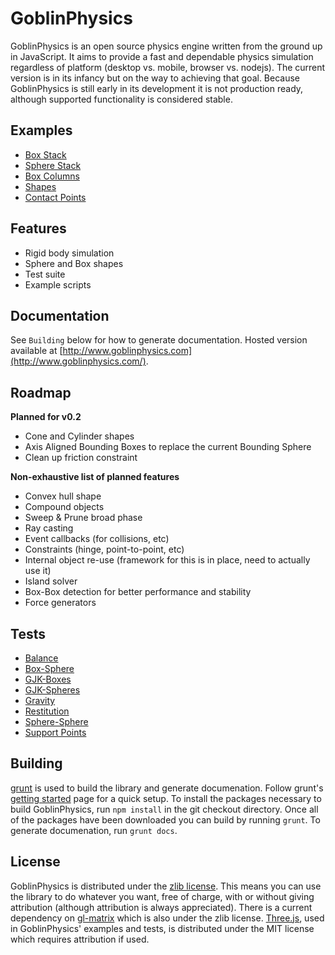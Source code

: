 GoblinPhysics
==============

GoblinPhysics is an open source physics engine written from the ground up in JavaScript. It aims to provide a fast and dependable physics simulation regardless of platform (desktop vs. mobile, browser vs. nodejs). The current version is in its infancy but on the way to achieving that goal. Because GoblinPhysics is still early in its development it is not production ready, although supported functionality is considered stable.

Examples
--------
* [Box Stack](http://www.goblinphysics.com/examples/stack.html)
* [Sphere Stack](http://www.goblinphysics.com/examples/spheres.html)
* [Box Columns](http://www.goblinphysics.com/examples/boxes.html)
* [Shapes](http://www.goblinphysics.com/examples/shapes.html)
* [Contact Points](http://www.goblinphysics.com/examples/contact-points.html)

Features
--------
* Rigid body simulation
* Sphere and Box shapes
* Test suite
* Example scripts

Documentation
-------------
See `Building` below for how to generate documentation. Hosted version available at [http://www.goblinphysics.com](http://www.goblinphysics.com/).

Roadmap
-------
**Planned for v0.2**
* Cone and Cylinder shapes
* Axis Aligned Bounding Boxes to replace the current Bounding Sphere
* Clean up friction constraint

**Non-exhaustive list of planned features**
* Convex hull shape
* Compound objects
* Sweep & Prune broad phase
* Ray casting
* Event callbacks (for collisions, etc)
* Constraints (hinge, point-to-point, etc)
* Internal object re-use (framework for this is in place, need to actually use it)
* Island solver
* Box-Box detection for better performance and stability
* Force generators

Tests
-----
* [Balance](http://www.goblinphysics.com/tests/balance.html)
* [Box-Sphere](http://www.goblinphysics.com/tests/box-sphere.html)
* [GJK-Boxes](http://www.goblinphysics.com/tests/gjk_boxes.html)
* [GJK-Spheres](http://www.goblinphysics.com/tests/gjk_spheres.html)
* [Gravity](http://www.goblinphysics.com/tests/gravity.html)
* [Restitution](http://www.goblinphysics.com/tests/restitution.html)
* [Sphere-Sphere](http://www.goblinphysics.com/tests/sphere-sphere.html)
* [Support Points](http://www.goblinphysics.com/tests/support-points.html)

Building
--------
[grunt](http://gruntjs.com/) is used to build the library and generate documenation. Follow grunt's [getting started](http://gruntjs.com/getting-started) page for a quick setup. To install the packages necessary to build GoblinPhysics, run `npm install` in the git checkout directory. Once all of the packages have been downloaded you can build by running `grunt`. To generate documenation, run `grunt docs`.

License
-------
GoblinPhysics is distributed under the [zlib license](https://github.com/chandlerprall/GoblinPhysics/blob/master/LICENSE). This means you can use the library to do whatever you want, free of charge, with or without giving attribution (although attribution is always appreciated). There is a current dependency on [gl-matrix](https://github.com/toji/gl-matrix) which is also under the zlib license. [Three.js](https://github.com/mrdoob/three.js/), used in GoblinPhysics' examples and tests, is distributed under the MIT license which requires attribution if used.
